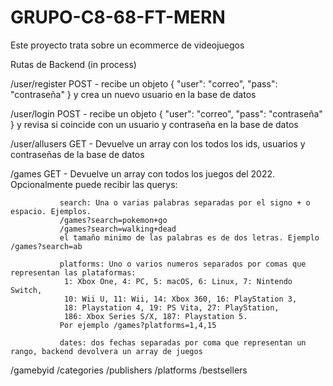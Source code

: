# GRUPO-C8-68-FT-MERN

Este proyecto trata sobre un ecommerce de videojuegos

Rutas de Backend (in process)

/user/register POST - recibe un objeto { "user": "correo", "pass": "contraseña" } y crea un nuevo usuario en la base de datos

/user/login POST - recibe un objeto { "user": "correo", "pass": "contraseña" } y revisa si coincide con un usuario y contraseña en la base de datos

/user/allusers GET - Devuelve un array con los todos los ids, usuarios y contraseñas de la base de datos

/games GET - Devuelve un array con todos los juegos del 2022. Opcionalmente puede recibir las querys:

               search: Una o varias palabras separadas por el signo + o espacio. Ejemplos.
               /games?search=pokemon+go
               /games?search=walking+dead
               el tamaño minimo de las palabras es de dos letras. Ejemplo /games?search=ab

               platforms: Uno o varios numeros separados por comas que representan las plataformas:
                1: Xbox One, 4: PC, 5: macOS, 6: Linux, 7: Nintendo Switch,
                10: Wii U, 11: Wii, 14: Xbox 360, 16: PlayStation 3,
                18: Playstation 4, 19: PS Vita, 27: PlayStation,
                186: Xbox Series S/X, 187: Playstation 5.
               Por ejemplo /games?platforms=1,4,15

               dates: dos fechas separadas por coma que representan un rango, backend devolvera un array de juegos



/gamebyid
/categories
/publishers
/platforms
/bestsellers
